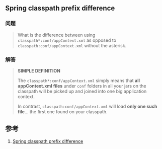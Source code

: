 ﻿## Spring classpath prefix difference



### 问题

> What is the difference between using `classpath*:conf/appContext.xml` as opposed to `classpath:conf/appContext.xml` without the asterisk.



### 解答

> **SIMPLE DEFINITION**
>
> The `classpath*:conf/appContext.xml` simply means that **all appContext.xml files** under `conf` folders in all your jars on the classpath will be picked up and joined into one big application context.
>
> In contrast, `classpath:conf/appContext.xml` will load **only one such file**... the first one found on your classpath.





## 参考

1. [Spring classpath prefix difference](https://stackoverflow.com/questions/3294423/spring-classpath-prefix-difference)